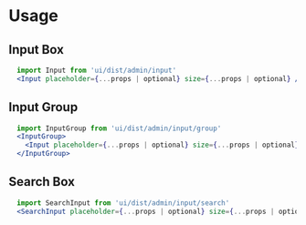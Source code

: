 # Usage

## Input Box

```jsx
  import Input from 'ui/dist/admin/input'
  <Input placeholder={...props | optional} size={...props | optional} />
```

## Input Group

```jsx
  import InputGroup from 'ui/dist/admin/input/group'
  <InputGroup>
    <Input placeholder={...props | optional} size={...props | optional} />
  </InputGroup>
```

## Search Box

```jsx
  import SearchInput from 'ui/dist/admin/input/search'
  <SearchInput placeholder={...props | optional} size={...props | optional} />
```